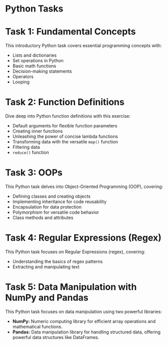 # Python Tasks

# Task 1: Fundamental Concepts

This introductory Python task covers essential programming concepts with:
- Lists and dictionaries
- Set operations in Python
- Basic math functions
- Decision-making statements
- Operators
- Looping

 # Task 2: Function Definitions

Dive deep into Python function definitions with this exercise:
- Default arguments for flexible function parameters
- Creating inner functions
- Unleashing the power of concise lambda functions
- Transforming data with the versatile `map()` function
- Filtering data 
- `reduce()` function

# Task 3: OOPs

This Python task delves into Object-Oriented Programming (OOP), covering:
- Defining classes and creating objects
- Implementing inheritance for code reusability
- Encapsulation for data protection
- Polymorphism for versatile code behavior
- Class methods and attributes


# Task 4: Regular Expressions (Regex)

This Python task focuses on Regular Expressions (regex), covering:
- Understanding the basics of regex patterns
- Extracting and manipulating text 

# Task 5: Data Manipulation with NumPy and Pandas

This Python task focuses on data manipulation using two powerful libraries:
- **NumPy:** Numeric computing library for efficient array operations and mathematical functions.
- **Pandas:** Data manipulation library for handling structured data, offering powerful data structures like DataFrames.





